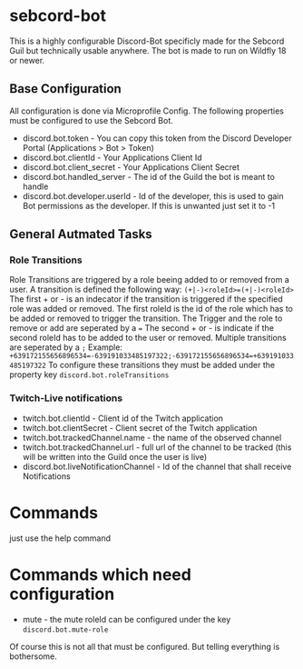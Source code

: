 # sebcord-bot

This is a highly configurable Discord-Bot specificly made for the Sebcord Guil but technically usable anywhere.
The bot is made to run on Wildfly 18 or newer.

## Base Configuration
All configuration is done via Microprofile Config.
The following properties must be configured to use the Sebcord Bot.

* discord.bot.token - You can copy this token from the Discord Developer Portal
                      (Applications > Bot > Token)
* discord.bot.clientId - Your Applications Client Id
* discord.bot.client_secret - Your Applications Client Secret
* discord.bot.handled_server - The id of the Guild the bot is meant to handle
* discord.bot.developer.userId - Id of the developer, this is used to gain Bot permissions as the developer.
                                 If this is unwanted just set it to -1

## General Autmated Tasks
### Role Transitions
Role Transitions are triggered by a role beeing added to or removed from a user.
A transition is defined the following way:
`(+|-)<roleId>=(+|-)<roleId>`
The first + or - is an indecator if the transition is triggered if the specified role was added or removed.
The first roleId is the id of the role which has to be added or removed to trigger the transition.
The Trigger and the role to remove or add are seperated by a `=`
The second + or - is indicate if the second roleId has to be added to the user or removed.
Multiple transitions are seperated by a `;`
Example: `+639172155656896534=-639191033485197322;-639172155656896534=+639191033485197322`
To configure these transitions they must be added under the property key `discord.bot.roleTransitions`

### Twitch-Live notifications
* twitch.bot.clientId - Client id of the Twitch application
* twitch.bot.clientSecret - Client secret of the Twitch application
* twitch.bot.trackedChannel.name - the name of the observed channel
* twitch.bot.trackedChannel.url - full url of the channel to be tracked (this will be written into the Guild once the user is live)
* discord.bot.liveNotificationChannel - Id of the channel that shall receive Notifications

# Commands
just use the help command

# Commands which need configuration
* mute - the mute roleId can be configured under the key `discord.bot.mute-role`

Of course this is not all that must be configured.
But telling everything is bothersome.
